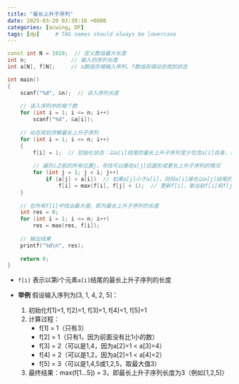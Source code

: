 ```yaml
---
title: "最长上升子序列"
date: 2025-03-20 03:39:16 +0800
categories: [acwing, DP]
tags: [dp]     # TAG names should always be lowercase
---
```


```cpp
const int N = 1010;  // 定义数组最大长度
int n;              // 输入的序列长度
int a[N], f[N];     // a数组存储输入序列，f数组存储动态规划状态

int main()
{
    scanf("%d", &n);  // 读入序列长度
    
    // 读入序列中的每个数
    for (int i = 1; i <= n; i++)
        scanf("%d", &a[i]);
    
    // 动态规划求解最长上升子序列
    for (int i = 1; i <= n; i++)
    {
        f[i] = 1;  // 初始化状态：以a[i]结尾的最长上升子序列至少包含a[i]自身，长度为1
        
        // 遍历i之前的所有位置j，寻找可以接在a[j]后面形成更长上升子序列的情况
        for (int j = 1; j < i; j++)
            if (a[j] < a[i])  // 如果a[j]小于a[i]，则将a[i]接在以a[j]结尾的子序列后面
                f[i] = max(f[i], f[j] + 1);  // 更新f[i]，取当前f[i]和f[j]+1的较大值
    }
    
    // 在所有f[i]中找出最大值，即为最长上升子序列的长度
    int res = 0;
    for (int i = 1; i <= n; i++)
        res = max(res, f[i]);
    
    // 输出结果
    printf("%d\n", res);
    
    return 0;
}
```

-  `f[i]` 表示以第i个元素`a[i]`结尾的最长上升子序列的长度
   
-  **举例**
	假设输入序列为\[3, 1, 4, 2, 5]：
	
	1. 初始化f\[1]=1, f\[2]=1, f\[3]=1, f\[4]=1, f\[5]=1
	2. 计算过程：
	    - f\[1] = 1（只有3）
	    - f\[2] = 1（只有1，因为前面没有比1小的数）
	    - f\[3] = 2（可以是1,4，因为a\[2]=1 < a\[3]=4）
	    - f\[4] = 2（可以是1,2，因为a\[2]=1 < a\[4]=2）
	    - f\[5] = 3（可以是1,4,5或1,2,5，取最大值3）
	3. 最终结果：max(f\[1...5]) = 3，即最长上升子序列长度为3（例如\[1,2,5]）
